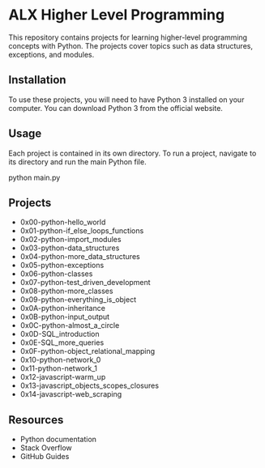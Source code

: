 # ALX Higher Level Programming
This repository contains projects for learning higher-level programming concepts with Python. The projects cover topics such as data structures, exceptions, and modules.

## Installation
To use these projects, you will need to have Python 3 installed on your computer. You can download Python 3 from the official website.

## Usage
Each project is contained in its own directory. To run a project, navigate to its directory and run the main Python file.

python main.py

## Projects
- 0x00-python-hello_world
- 0x01-python-if_else_loops_functions
- 0x02-python-import_modules
- 0x03-python-data_structures
- 0x04-python-more_data_structures
- 0x05-python-exceptions
- 0x06-python-classes
- 0x07-python-test_driven_development
- 0x08-python-more_classes
- 0x09-python-everything_is_object
- 0x0A-python-inheritance
- 0x0B-python-input_output
- 0x0C-python-almost_a_circle
- 0x0D-SQL_introduction
- 0x0E-SQL_more_queries
- 0x0F-python-object_relational_mapping
- 0x10-python-network_0
- 0x11-python-network_1
- 0x12-javascript-warm_up
- 0x13-javascript_objects_scopes_closures
- 0x14-javascript-web_scraping

## Resources
- Python documentation
- Stack Overflow
- GitHub Guides
